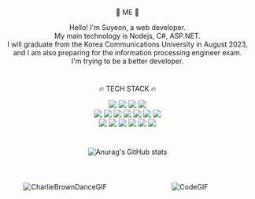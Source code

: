 <div align="center">
  <p>
    🌹 ME 🌹
  </p>
  
Hello! I'm Suyeon, a web developer.<br>
My main technology is Nodejs, C#, ASP.NET. <br>
I will graduate from the Korea Communications University in August 2023, <br>
  and I am also preparing for the information processing engineer exam. <br>
I'm trying to be a better developer.
  
  
#
  
  <p>
    🔥 TECH STACK 🔥
  </p>

  <div>
    <img src="https://img.shields.io/badge/HTML5-E34F26?style=flat-square&logo=html5&logoColor=white"/>
    <img src="https://img.shields.io/badge/CSS3-1572B6?style=flat-square&logo=css3&logoColor=white"/>
    <img src="https://img.shields.io/badge/csharp-239120?style=flat-square&logo=csharp&logoColor=white"/>
    <img src="https://img.shields.io/badge/Bootstrapap-7952B3?style=flat-square&logo=bootstrap&logoColor=white"/>
  </div>

  <div>
    <img src="https://img.shields.io/badge/Node.js-339933?style=flat-square&logo=Node.js&logoColor=white"/>
    <img src="https://img.shields.io/badge/JavaScript-F7DF1E?style=flat-square&logo=javascript&logoColor=black"/>
    <img src="https://img.shields.io/badge/jQuery-0769AD?style=flat-square&logo=jQuery&logoColor=white"/>
    <img src="https://img.shields.io/badge/JSON-000000?style=flat-square&logo=json&logoColor=white"/>
    <img src="https://img.shields.io/badge/MariaDB-003545?style=flat-square&logo=mariaDB&logoColor=white"/>
    <img src="https://img.shields.io/badge/MySQL-4479A1?style=flat-square&logo=MySQL&logoColor=white"/>
    <img src="https://img.shields.io/badge/microsoftsqlserver-CC2927?style=flat-square&logo=microsoftsqlserver&logoColor=white"/>
  </div>

  <div>
    <img src="https://img.shields.io/badge/Visual Studio-5C2D91?style=flat-square&logo=Visual Studio&logoColor=white"/>
    <img src="https://img.shields.io/badge/Visual Studio Code-007ACC?style=flat-square&logo=Visual Studio Code&logoColor=white"/>
    <img src="https://img.shields.io/badge/Atom-66595C?style=flat-square&logo=Atom&logoColor=white"/>
    <img src="https://img.shields.io/badge/notion-90E59A?style=flat-square&logo=notion&logoColor=white"/>
    <img src="https://img.shields.io/badge/Git-F05032?style=flat-square&logo=git&logoColor=white"/>
    <img src="https://img.shields.io/badge/GitHub-181717?style=flat-square&logo=GitHub&logoColor=white"/>
  </div>
  


#
  
  
  ![Anurag's GitHub stats](https://github-readme-stats.vercel.app/api?username=sokumi&show_icons=true&theme=radical)
   
 
#
  
  <span style="display: inline-block !important; width: 250px !important;"> 
   
  
  ![CharlieBrownDanceGIF](https://github.com/sokumi/sokumi/assets/128358787/448d2ce4-95bb-4c4e-ba1f-30ea9aff6f49)
   
  
  </span>
  
  
  <span style="display: inline-block !important; width: 250px !important;"> 
   
  
  ![CodeGIF](https://github.com/sokumi/sokumi/assets/128358787/20d6ac89-d117-4fa0-a7e0-514b76dfab6c)

   
  
  </span>

  
  

 
  
</div> 
